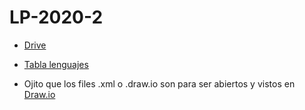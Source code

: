 # LP-2020-2

* [Drive](https://drive.google.com/drive/folders/1vdR8iiqTy-eKvFTfHLg8y2Gm8_YJdrHC?usp=sharing)

* [Tabla lenguajes](https://www.notion.so/5655a68b4bc8414a9cbb477e5c6bb58f?v=ded976a9dcf848589625355454048605)

* Ojito que los files .xml o .draw.io son para ser abiertos y vistos en [Draw.io](draw.io/)